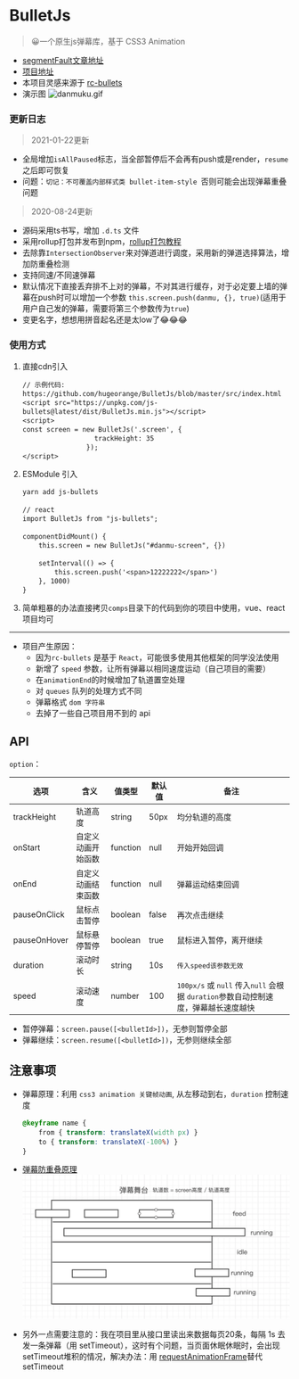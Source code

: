 # BulletJs
> 😀一个原生js弹幕库，基于 CSS3 Animation
- [segmentFault文章地址](https://segmentfault.com/a/1190000021719074) 
- [项目地址](https://github.com/hugeorange/BulletJs) 
- 本项目灵感来源于 [rc-bullets](https://github.com/zerosoul/rc-bullets)
- 演示图 ![danmuku.gif](https://pic2.zhimg.com/80/v2-bc6041f8b0e696767fac56fc48c91206_1440w.gif)
### 更新日志
> 2021-01-22更新
- 全局增加`isAllPaused`标志，当全部暂停后不会再有push或是render，`resume` 之后即可恢复
- 问题：`切记：不可覆盖内部样式类 bullet-item-style `否则可能会出现弹幕重叠问题
> 2020-08-24更新
- 源码采用ts书写，增加 `.d.ts` 文件
- 采用rollup打包并发布到npm，[rollup打包教程](https://chenshenhai.github.io/rollupjs-note/note/chapter03/01.html)
- 去除靠`IntersectionObserver`来对弹道进行调度，采用新的弹道选择算法，增加防重叠检测
- 支持同速/不同速弹幕
- 默认情况下直接丢弃排不上对的弹幕，不对其进行缓存，对于必定要上墙的弹幕在push时可以增加一个参数 `this.screen.push(danmu, {}, true)`(适用于用户自己发的弹幕，需要将第三个参数传为`true`)
- 变更名字，想想用拼音起名还是太low了😂😂😂
  
### 使用方式

1. 直接cdn引入
    ```
    // 示例代码: https://github.com/hugeorange/BulletJs/blob/master/src/index.html
    <script src="https://unpkg.com/js-bullets@latest/dist/BulletJs.min.js"></script>
    <script>
    const screen = new BulletJs('.screen', { 
                      trackHeight: 35 
                    });
    </script>
    ```
2. ESModule 引入
    ```
    yarn add js-bullets

    // react
    import BulletJs from "js-bullets";

    componentDidMount() {
        this.screen = new BulletJs("#danmu-screen", {})

        setInterval(() => {
            this.screen.push('<span>12222222</span>')
        }, 1000)
    }
    ```

3. 简单粗暴的办法直接拷贝`comps`目录下的代码到你的项目中使用，vue、react项目均可

---

- 项目产生原因：
  - 因为`rc-bullets` 是基于 `React`，可能很多使用其他框架的同学没法使用
  - 新增了 `speed` 参数，让所有弹幕以相同速度运动（自己项目的需要）
  - 在`animationEnd`的时候增加了轨道置空处理
  - 对 `queues` 队列的处理方式不同
  - 弹幕格式 `dom 字符串`
  - 去掉了一些自己项目用不到的 api

## API

`option`：

| 选项           | 含义               | 值类型        | 默认值      | 备注 |
| -------------- | ------------------ | ------------- | ----------- | -------------------------- |
| trackHeight    | 轨道高度           | string        | 50px        | 均分轨道的高度  |
| onStart        | 自定义动画开始函数 | function      | null        | 开始开始回调 |
| onEnd          | 自定义动画结束函数 | function      | null        | 弹幕运动结束回调 |
| pauseOnClick   | 鼠标点击暂停       | boolean       | false       | 再次点击继续        |
| pauseOnHover   | 鼠标悬停暂停       | boolean       | true        | 鼠标进入暂停，离开继续    |
| duration       | 滚动时长           | string        | 10s          | `传入speed该参数无效`|
| speed          | 滚动速度           | number        | 100          | `100px/s` 或 `null` 传入`null` 会根据 `duration`参数自动控制速度，弹幕越长速度越快    |


- 暂停弹幕：`screen.pause([<bulletId>])`，无参则暂停全部
- 弹幕继续：`screen.resume([<bulletId>])`，无参则继续全部


## 注意事项
- 弹幕原理：利用 `css3 animation 关键帧动画`, 从左移动到右，`duration` 控制速度
    ```css
    @keyframe name {
        from { transform: translateX(width px) }
        to { transform: translateX(-100%) }
    }
    ```
- [弹幕防重叠原理](https://www.zhihu.com/question/370464345)
  ![原理图](https://github.com/hugeorange/BulletJs/blob/master/src/image/screen.png)


- 另外一点需要注意的：我在项目里从接口里读出来数据每页20条，每隔 1s 去发一条弹幕（用 setTimeout），这时有个问题，当页面休眠休眠时，会出现setTimeout堆积的情况，解决办法：用 [requestAnimationFrame](https://zhuanlan.zhihu.com/p/34868095)替代 setTimeout
